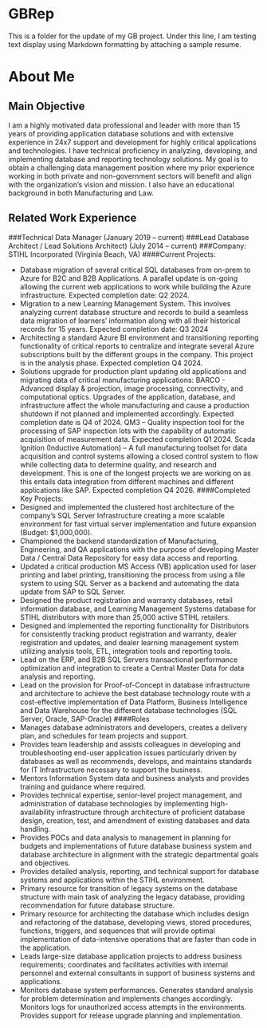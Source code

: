 
# GBRep
This is a folder for the update of my GB project. Under this line, I am testing text display using Markdown formatting by attaching a sample resume.


# About Me
## Main Objective
I am a highly motivated data professional and leader with more than 15 years of providing application database solutions and with extensive experience in 24x7 support and development for highly critical applications and technologies. I have technical proficiency in analyzing, developing, and implementing database and reporting technology solutions. My goal is to obtain a challenging data management position where my prior experience working in both private and non-government sectors will benefit and align with the organization’s vision and mission. I also have an educational background in both Manufacturing and Law.

## Related Work Experience
###Technical Data Manager (January 2019 – current) 
###Lead Database Architect / Lead Solutions Architect) (July 2014 – current) 
###Company: STIHL Incorporated (Virginia Beach, VA)
####Current Projects:
-	Database migration of several critical SQL databases from on-prem to Azure for B2C and B2B Applications. A parallel update is on-going allowing the current web applications to work while building the Azure infrastructure. Expected completion date: Q2 2024.
-	Migration to a new Learning Management System. This involves analyzing current database structure and records to build a seamless data migration of learners’ information along with all their historical records for 15 years. Expected completion date: Q3 2024
-	Architecting a standard Azure BI environment and transitioning reporting functionality of critical reports to centralize and integrate several Azure subscriptions built by the different groups in the company. This project is in the analysis phase. Expected completion Q4 2024.
-	Solutions upgrade for production plant updating old applications and migrating data of critical manufacturing applications:
	  BARCO - Advanced display & projection, image processing, connectivity, and computational optics. Upgrades of the application, database, and infrastructure affect the whole manufacturing and cause a production shutdown if not planned and implemented accordingly. Expected completion date is Q4 of 2024.
	  QM3 – Quality inspection tool for the processing of SAP inspection lots with the capability of automatic acquisition of measurement data. Expected completion Q1 2024.
    Scada Ignition (Inductive Automation) – A full manufacturing toolset for data acquisition and control systems allowing a closed control system to flow while collecting data to determine quality, and research and development. This is one of the longest projects we are working on as this entails data integration from different machines and different applications like SAP. Expected completion Q4 2026.
####Completed Key Projects:
-	Designed and implemented the clustered host architecture of the company’s SQL Server Infrastructure creating a more scalable environment for fast virtual server implementation and future expansion (Budget: $1,000,000). 
-	Championed the backend standardization of Manufacturing, Engineering, and QA applications with the purpose of developing Master Data / Central Data Repository for easy data access and reporting.
-	Updated a critical production MS Access (VB) application used for laser printing and label printing, transitioning the process from using a file system to using SQL Server as a backend and automating the data update from SAP to SQL Server. 
-	Designed the product registration and warranty databases, retail information database, and Learning Management Systems database for STIHL distributors with more than 25,000 active STIHL retailers.
-	Designed and implemented the reporting functionality for Distributors for consistently tracking product registration and warranty, dealer registration and updates, and dealer learning management system utilizing analysis tools, ETL, integration tools and reporting tools.
-	Lead on the ERP, and B2B SQL Servers transactional performance optimization and integration to create a Central Master Data for data analysis and reporting.
-	Lead on the provision for Proof-of-Concept in database infrastructure and architecture to achieve the best database technology route with a cost-effective implementation of Data Platform, Business Intelligence and Data Warehouse for the different database technologies (SQL Server, Oracle, SAP-Oracle)
####Roles
-	Manages database administrators and developers, creates a delivery plan, and schedules for team projects and support.
-	Provides team leadership and assists colleagues in developing and troubleshooting end-user application issues particularly driven by databases as well as recommends, develops, and maintains standards for IT Infrastructure necessary to support the business.
-	Mentors Information System data and business analysts and provides training and guidance where required.
-	Provides technical expertise, senior-level project management, and administration of database technologies by implementing high-availability infrastructure through architecture of proficient database design, creation, test, and amendment of existing databases and data handling.
-	Provides POCs and data analysis to management in planning for budgets and implementations of future database business system and database architecture in alignment with the strategic departmental goals and objectives.
-	Provides detailed analysis, reporting, and technical support for database systems and applications within the STIHL environment. 
-	Primary resource for transition of legacy systems on the database structure with main task of analyzing the legacy database, providing recommendation for future database structure.
-	Primary resource for architecting the database which includes design and refactoring of the database, developing views, stored procedures, functions, triggers, and sequences that will provide optimal implementation of data-intensive operations that are faster than code in the application.
-	Leads large-size database application projects to address business requirements; coordinates and facilitates activities with internal personnel and external consultants in support of business systems and applications.
-	Monitors database system performances. Generates standard analysis for problem determination and implements changes accordingly. Monitors logs for unauthorized access attempts in the environments. Provides support for release upgrade planning and implementation. 




